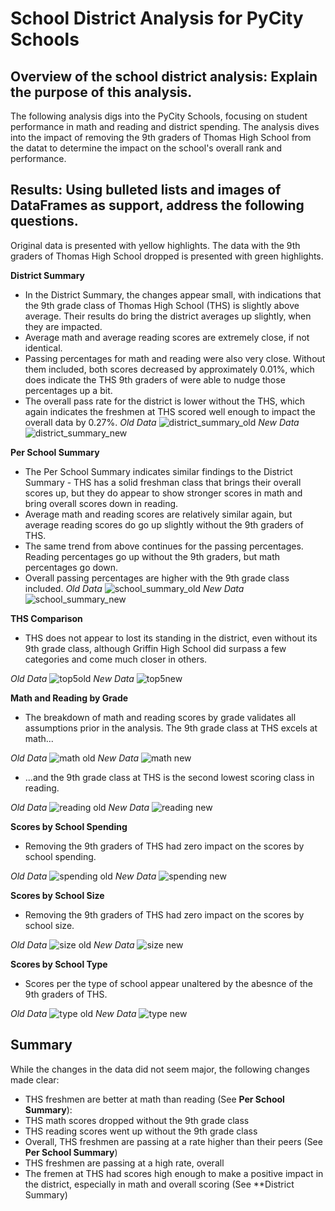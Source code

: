 # School District Analysis for PyCity Schools

## Overview of the school district analysis: Explain the purpose of this analysis.
The following analysis digs into the PyCity Schools, focusing on student performance in math and reading and district spending. The analysis dives into the impact of removing the 9th graders of Thomas High School from the datat to determine the impact on the school's overall rank and performance.

## Results: Using bulleted lists and images of DataFrames as support, address the following questions.
Original data is presented with yellow highlights. The data with the 9th graders of Thomas High School dropped is presented with green highlights.


**District Summary**
 *  In the District Summary, the changes appear small, with indications that the 9th grade class of Thomas High School (THS) is slightly above average. Their results do bring the district averages up slightly, when they are impacted.
 *  Average math and average reading scores are extremely close, if not identical.
 *  Passing percentages for math and reading were also very close. Without them included, both scores decreased by approximately 0.01%, which does indicate the THS 9th graders of were able to nudge those percentages up a bit.
 *  The overall pass rate for the district is lower without the THS, which again indicates the freshmen at THS scored well enough to impact the overall data by 0.27%.
*Old Data*
![district_summary_old](https://github.com/TRACIE-F/school_district_analysis/blob/main/Resources/district_summary_ogdata.png)
*New Data*
![district_summary_new](https://github.com/TRACIE-F/school_district_analysis/blob/main/Resources/district_summary_newdata.png)

**Per School Summary**
  * The Per School Summary indicates similar findings to the District Summary - THS has a solid freshman class that brings their overall scores up, but they do appear to show stronger scores in math and bring overall scores down in reading.
  * Average math and reading scores are relatively similar again, but average reading scores do go up slightly without the 9th graders of THS. 
  * The same trend from above continues for the passing percentages. Reading percentages go up without the 9th graders, but math percentages go down.
  * Overall passing percentages are higher with the 9th grade class included. 
*Old Data*
![school_summary_old](https://github.com/TRACIE-F/school_district_analysis/blob/main/Resources/perschool_summary_ogdata.png)
*New Data*
![school_summary_new](https://github.com/TRACIE-F/school_district_analysis/blob/main/Resources/perschool_summary_newdata.png)

**THS Comparison**
 * THS does not appear to lost its standing in the district, even without its 9th grade class, although Griffin High School did surpass a few categories and come much closer in others.

*Old Data*
![top5old](https://github.com/TRACIE-F/school_district_analysis/blob/main/Resources/top5_olddata.png)
*New Data*
![top5new](https://github.com/TRACIE-F/school_district_analysis/blob/main/Resources/top5_newdata.png)

**Math and Reading by Grade**
 * The breakdown of math and reading scores by grade validates all assumptions prior in the analysis. The 9th grade class at THS excels at math...

*Old Data*
![math old](https://github.com/TRACIE-F/school_district_analysis/blob/main/Resources/readingscores_by_grade_olddata.png)
*New Data*
![math new](https://github.com/TRACIE-F/school_district_analysis/blob/main/Resources/mathscores_by_grade_newdata.png)

 * ...and the 9th grade class at THS is the second lowest scoring class in reading.

*Old Data*
![reading old](https://github.com/TRACIE-F/school_district_analysis/blob/main/Resources/readingscores_by_grade_olddata.png)
*New Data*
![reading new](https://github.com/TRACIE-F/school_district_analysis/blob/main/Resources/readingscores_by_grade_newdata.png)

**Scores by School Spending**
 * Removing the 9th graders of THS had zero impact on the scores by school spending.

*Old Data*
![spending old](https://github.com/TRACIE-F/school_district_analysis/blob/main/Resources/spending_summary_ogdata.png)
*New Data*
![spending new](https://github.com/TRACIE-F/school_district_analysis/blob/main/Resources/spending_summary_newdata.png)

**Scores by School Size**
 * Removing the 9th graders of THS had zero impact on the scores by school size.

*Old Data*
![size old](https://github.com/TRACIE-F/school_district_analysis/blob/main/Resources/size_summary_ogdata.png)
*New Data*
![size new](https://github.com/TRACIE-F/school_district_analysis/blob/main/Resources/size_summary_newdata.png)


**Scores by School Type**
 * Scores per the type of school appear unaltered by the abesnce of the 9th graders of THS.

*Old Data*
![type old](https://github.com/TRACIE-F/school_district_analysis/blob/main/Resources/type_summary_ogdata.png)
*New Data*
![type new](https://github.com/TRACIE-F/school_district_analysis/blob/main/Resources/type_summary_new_dta.png)

## Summary
While the changes in the data did not seem major, the following changes made clear:

 * THS freshmen are better at math than reading (See **Per School Summary**):
  * THS math scores dropped without the 9th grade class
  * THS reading scores went up without the 9th grade class 
 * Overall, THS freshmen are passing at a rate higher than their peers (See **Per School Summary**)
  * THS freshmen are passing at a high rate, overall 
 * The fremen at THS had scores high enough to make a positive impact in the district, especially in math and overall scoring (See **District Summary)
